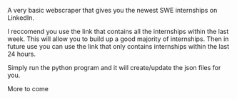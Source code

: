 A very basic webscraper that gives you the newest SWE internships on LinkedIn.

I reccomend you use the link that contains all the internships within the last week. This will allow you to build up a good majority of internships. Then in future use you can use the link that only contains internships within the last 24 hours.

Simply run the python program and it will create/update the json files for you.

More to come
